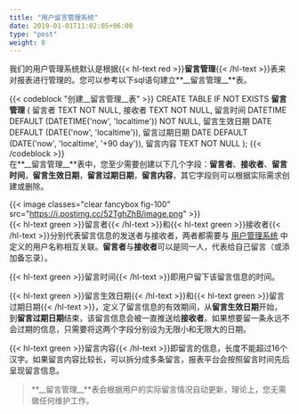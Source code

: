 ```yaml
---
title: "用户留言管理系统"
date: 2019-01-01T11:02:05+06:00
type: "post"
weight: 8
---
```


我们的用户管理系统默认是根据{{< hl-text red >}}__留言管理__{{< /hl-text >}}表来对报表进行管理的。您可以参考以下sql语句建立**\_\_留言管理\_\_**表。  

{{< codeblock "创建__留言管理__表" >}}
CREATE TABLE IF NOT EXISTS __留言管理__ (
    留言者 TEXT NOT NULL,
    接收者 TEXT NOT NULL,
    留言时间 DATETIME DEFAULT (DATETIME('now', 'localtime')) NOT NULL,
    留言生效日期 DATE DEFAULT (DATE('now', 'localtime')),
    留言过期日期 DATE DEFAULT (DATE('now', 'localtime', '+90 day')),
    留言内容 TEXT NOT NULL
);
{{< /codeblock >}}
<br>
在**\_\_留言管理\_\_**表中，您至少需要创建以下几个字段：**留言者**、**接收者**、**留言时间**，**留言生效日期**，**留言过期日期**，**留言内容**，其它字段则可以根据实际需求创建或删除。  
  
{{< image classes="clear fancybox fig-100" src="https://i.postimg.cc/52TghZhB/image.png" >}}
<br>
{{< hl-text green >}}留言者{{< /hl-text >}}和{{< hl-text green >}}接收者{{< /hl-text >}}分别代表留言信息的发送者与接收者，两者都需要与 [用户管理系统](/maintenance/usermanager/) 中定义的用户名称相互关联。**留言者**与**接收者**可以是同一人，代表给自己留言（或添加备忘录）。  
  
{{< hl-text green >}}留言时间{{< /hl-text >}}即用户留下该留言信息的时间。  
  
{{< hl-text green >}}留言生效日期{{< /hl-text >}}和{{< hl-text green >}}留言过期日期{{< /hl-text >}}，定义了留言信息的有效期间，从**留言生效日期**开始，到**留言过期日期**结束，该留言信息会被一直推送给**接收者**。如果想要留一条永远不会过期的信息，只需要将这两个字段分别设为无限小和无限大的日期。  
  
{{< hl-text green >}}留言内容{{< /hl-text >}}即留言的信息，长度不能超过16个汉字。如果留言内容比较长，可以拆分成多条留言，报表平台会按照留言时间先后呈现留言信息。  
  
> **\_\_留言管理\_\_**表会根据用户的实际留言情况自动更新，理论上，您无需做任何维护工作。  


